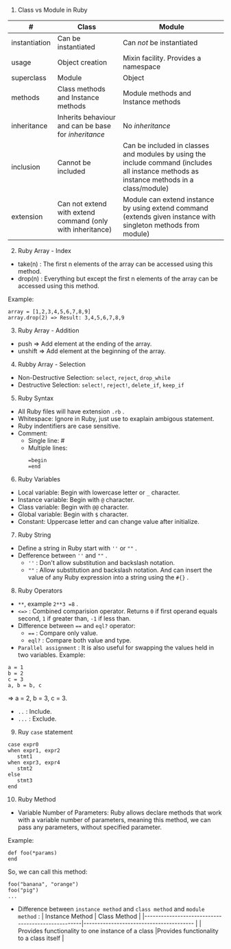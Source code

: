 1. Class vs Module in Ruby

|              #              |               Class                 |                       Module               |
|-----------------------------|------------------------------------ |--------------------------------------------|
|        instantiation        |         Can be instantiated         |           Can *not* be instantiated        |
|            usage            |           Object creation           |     Mixin facility. Provides a namespace   |
|           superclass        |               Module                |                   Object                   |
|             methods         |Class methods and Instance methods   |     Module methods and Instance methods    |
|           inheritance       | Inherits behaviour and can be base for _inheritance_|       No _inheritance_     |
|           inclusion         |         Cannot be included          | Can be included in classes and modules by using the include command (includes all instance methods as instance methods in a class/module)|
|           extension         |Can not extend with extend command (only with inheritance)| Module can extend instance by using extend command (extends given instance with singleton methods from module)|

2. Ruby Array - Index

- take(n) : The first n elements of the array can be accessed using this method.
- drop(n) : Everything but except the first n elements of the array can be accessed using this method.

Example:
```
array = [1,2,3,4,5,6,7,8,9]
array.drop(2) => Result: 3,4,5,6,7,8,9
```

3. Ruby Array - Addition
- push => Add element at the ending of the array.
- unshift => Add element at the beginning of the array.

4. Rubby Array - Selection
- Non-Destructive Selection: `select`, `reject`, `drop_while`
- Destructive Selection: `select!`, `reject!`, `delete_if`, `keep_if`

5. Ruby Syntax
- All Ruby files will have extension `.rb` .
- Whitespace: Ignore in Ruby, just use to exaplain ambigous statement.
- Ruby indentifiers are case sensitive.
- Comment:
  + Single line: #
  + Multiple lines:
    ```
    =begin
    =end
    ```

6. Ruby Variables
- Local variable: Begin with lowercase letter or `_` character.
- Instance variable: Begin with `@` character.
- Class variable: Begin with `@@` character.
- Global variable: Begin with `$` character.
- Constant: Uppercase letter and can change value after initialize.

7. Ruby String
- Define a string in Ruby start with `''` or `""` .
- Defference between `''` and `""` .
  + `''` : Don't allow substitution and backslash notation.
  + `""` : Allow substitution and backslash notation. And can insert the value of any Ruby expression into a string using the `#{}` .

8. Ruby Operators
- `**`, example `2**3 =8` .
- `<=>` : Combined comparision operator. Returns `0` if first operand equals second, `1` if greater than, `-1` if less than.
- Difference between `==` and `eql?` operator:
  + `==` : Compare only value.
  + `eql?` : Compare  both value and type.
- `Parallel assignment` : It is also useful for swapping the values held in two variables.
Example:
```
a = 1
b = 2
c = 3
a, b = b, c
```
=> a = 2, b = 3, c = 3.

- `..` : Include.
- `...` : Exclude.

9. Ruy `case` statement
```
case expr0
when expr1, expr2
   stmt1
when expr3, expr4
   stmt2
else
   stmt3
end
```

10. Ruby Method
- Variable Number of Parameters: Ruby allows declare methods that work with a variable number of parameters, meaning this method, we can pass any parameters, without specified parameter.

Example:

```
def foo(*params)
end
```

So, we can call this method:
```
foo("banana", "orange")
foo("pig")
...
```

- Difference between `instance method` and `class method` and `module method` :
|                 Instance Method                   |             Class Method                |
|---------------------------------------------------|---------------------------------------- |
| Provides functionality to one instance of a class |Provides functionality to a class itself |


